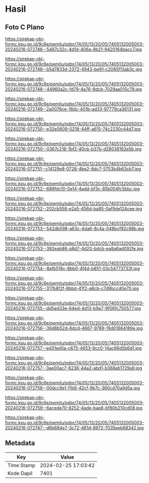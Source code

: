 # Hasil

## Foto C Plano

https://sirekap-obj-formc.kpu.go.id/9c6e/pemilu/pdpr/74/05/13/20/05/7405132005003-20240216-072746--5487c32c-4d1d-406a-8b21-9420164bacc7.jpg

https://sirekap-obj-formc.kpu.go.id/9c6e/pemilu/pdpr/74/05/13/20/05/7405132005003-20240216-072748--b5d7833d-2372-4943-be91-c2085f13ab3c.jpg

https://sirekap-obj-formc.kpu.go.id/9c6e/pemilu/pdpr/74/05/13/20/05/7405132005003-20240216-072748--44960a2c-fd79-4a76-8dcb-7029aa015c79.jpg

https://sirekap-obj-formc.kpu.go.id/9c6e/pemilu/pdpr/74/05/13/20/05/7405132005003-20240216-072749--2a0076ce-16dc-401b-ad33-97779ca36131.jpg

https://sirekap-obj-formc.kpu.go.id/9c6e/pemilu/pdpr/74/05/13/20/05/7405132005003-20240216-072750--e32e0609-0218-44ff-a615-74c2230c44d7.jpg

https://sirekap-obj-formc.kpu.go.id/9c6e/pemilu/pdpr/74/05/13/20/05/7405132005003-20240216-072750--0367c218-1bf2-40cb-b37b-d28038162e5b.jpg

https://sirekap-obj-formc.kpu.go.id/9c6e/pemilu/pdpr/74/05/13/20/05/7405132005003-20240216-072751--c14129e8-0728-4be2-8dc7-5753b4b63cb7.jpg

https://sirekap-obj-formc.kpu.go.id/9c6e/pemilu/pdpr/74/05/13/20/05/7405132005003-20240216-072752--689fdc10-0e14-4add-bf3c-85b054fc5bbc.jpg

https://sirekap-obj-formc.kpu.go.id/9c6e/pemilu/pdpr/74/05/13/20/05/7405132005003-20240216-072752--202cb558-e2a5-456d-ba95-0af9de124cee.jpg

https://sirekap-obj-formc.kpu.go.id/9c6e/pemilu/pdpr/74/05/13/20/05/7405132005003-20240216-072753--542db598-a63c-4da6-8c4a-048bcf82c98b.jpg

https://sirekap-obj-formc.kpu.go.id/9c6e/pemilu/pdpr/74/05/13/20/05/7405132005003-20240216-072753--392eab86-a8d7-4d20-bdcb-ea8a6ad092fe.jpg

https://sirekap-obj-formc.kpu.go.id/9c6e/pemilu/pdpr/74/05/13/20/05/7405132005003-20240216-072754--8afb518c-8bb0-4f4d-b851-03c54773733f.jpg

https://sirekap-obj-formc.kpu.go.id/9c6e/pemilu/pdpr/74/05/13/20/05/7405132005003-20240216-072755--317b8f2f-8bbd-41f2-a8cb-c7d9bccd0e70.jpg

https://sirekap-obj-formc.kpu.go.id/9c6e/pemilu/pdpr/74/05/13/20/05/7405132005003-20240216-072755--dd5ed33e-64ed-4d13-b9a7-9f06fc750577.jpg

https://sirekap-obj-formc.kpu.go.id/9c6e/pemilu/pdpr/74/05/13/20/05/7405132005003-20240216-072756--39d8b52d-6dcd-4667-9789-19d01664189e.jpg

https://sirekap-obj-formc.kpu.go.id/9c6e/pemilu/pdpr/74/05/13/20/05/7405132005003-20240216-072757--ed31ed0a-c675-4653-9cc0-14ac66d5b6d1.jpg

https://sirekap-obj-formc.kpu.go.id/9c6e/pemilu/pdpr/74/05/13/20/05/7405132005003-20240216-072757--3ae00ac7-6236-44a2-abd1-b368ab1729a9.jpg

https://sirekap-obj-formc.kpu.go.id/9c6e/pemilu/pdpr/74/05/13/20/05/7405132005003-20240216-072758--00dcc9e1-f1b6-42cf-9b7c-360cd70a9d5a.jpg

https://sirekap-obj-formc.kpu.go.id/9c6e/pemilu/pdpr/74/05/13/20/05/7405132005003-20240216-072759--6acede70-8252-4ade-bae8-bf80b210cd08.jpg

https://sirekap-obj-formc.kpu.go.id/9c6e/pemilu/pdpr/74/05/13/20/05/7405132005003-20240216-072747--d6b684e7-3c72-461d-8972-7035eeb68342.jpg


## Metadata

| Key        | Value               |
| ---------- | ------------------- |
| Time Stamp | 2024-02-25 17:03:42 |
| Kode Dapil | 7401                |




